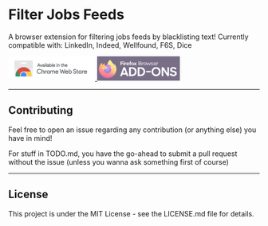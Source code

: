 # Filter Jobs Feeds

A browser extension for filtering jobs feeds by blacklisting text!
Currently compatible with: LinkedIn, Indeed, Wellfound, F6S, Dice

<a href="https://chrome.google.com/webstore/detail/filter-jobs-feeds/edebgnaafidhaiepkjknfmdonoagkjhe">
  <img src="availableInChromeWebStore.png" alt="Available in Chrome Web Store" style="height: 3.5em"/>
</a>
<a href="https://addons.mozilla.org/en-CA/firefox/addon/filter-jobs-feeds/">
  <img src="firefoxAddons.png" alt="Firefox Add-ons" style="height: 3.5em; opacity: 0.6"/> <!-- reduced opacity makes it similarly prominent to chrome's image -->
</a>

---

## Contributing

Feel free to open an issue regarding any contribution (or anything else) you have in mind!

For stuff in TODO.md, you have the go-ahead to submit a pull request without the issue (unless you wanna ask something first of course)

---

## License
This project is under the MIT License - see the LICENSE.md file for details.
